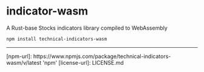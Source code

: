 # indicator-wasm

A Rust-base Stocks indicators library compiled to WebAssembly

```bash
npm install technical-indicators-wasm
```
<hr>
[npm-url]: https://www.npmjs.com/package/technical-indicators-wasm/v/latest 'npm'
[license-url]: LICENSE.md